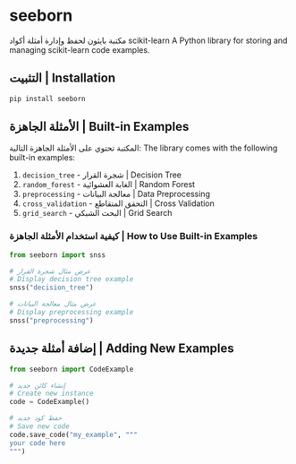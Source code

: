 # seeborn

مكتبة بايثون لحفظ وإدارة أمثلة أكواد scikit-learn
A Python library for storing and managing scikit-learn code examples.

## التثبيت | Installation

```bash
pip install seeborn
```

## الأمثلة الجاهزة | Built-in Examples

المكتبة تحتوي على الأمثلة الجاهزة التالية:
The library comes with the following built-in examples:

1. `decision_tree` - شجرة القرار | Decision Tree
2. `random_forest` - الغابة العشوائية | Random Forest
3. `preprocessing` - معالجة البيانات | Data Preprocessing
4. `cross_validation` - التحقق المتقاطع | Cross Validation
5. `grid_search` - البحث الشبكي | Grid Search

### كيفية استخدام الأمثلة الجاهزة | How to Use Built-in Examples

```python
from seeborn import snss

# عرض مثال شجرة القرار
# Display decision tree example
snss("decision_tree")

# عرض مثال معالجة البيانات
# Display preprocessing example
snss("preprocessing")
```

## إضافة أمثلة جديدة | Adding New Examples

```python
from seeborn import CodeExample

# إنشاء كائن جديد
# Create new instance
code = CodeExample()

# حفظ كود جديد
# Save new code
code.save_code("my_example", """
your code here
""")
